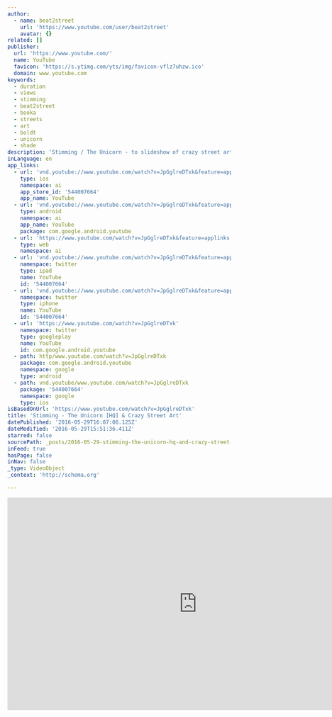 ```yaml
---
author:
  - name: beat2street
    url: 'https://www.youtube.com/user/beat2street'
    avatar: {}
related: []
publisher:
  url: 'https://www.youtube.com/'
  name: YouTube
  favicon: 'https://s.ytimg.com/yts/img/favicon-vflz7uhzw.ico'
  domain: www.youtube.com
keywords:
  - duration
  - views
  - stimming
  - beat2street
  - booka
  - streets
  - art
  - boldt
  - unicorn
  - shade
description: 'Stimming / The Unicorn - to slideshow of crazy street art. SUBSCRIBE for more quality tunes and visuals!'
inLanguage: en
app_links:
  - url: 'vnd.youtube://www.youtube.com/watch?v=JpGglreDTxk&feature=applinks'
    type: ios
    namespace: ai
    app_store_id: '544007664'
    app_name: YouTube
  - url: 'vnd.youtube://www.youtube.com/watch?v=JpGglreDTxk&feature=applinks'
    type: android
    namespace: ai
    app_name: YouTube
    package: com.google.android.youtube
  - url: 'https://www.youtube.com/watch?v=JpGglreDTxk&feature=applinks'
    type: web
    namespace: ai
  - url: 'vnd.youtube://www.youtube.com/watch?v=JpGglreDTxk&feature=applinks'
    namespace: twitter
    type: ipad
    name: YouTube
    id: '544007664'
  - url: 'vnd.youtube://www.youtube.com/watch?v=JpGglreDTxk&feature=applinks'
    namespace: twitter
    type: iphone
    name: YouTube
    id: '544007664'
  - url: 'https://www.youtube.com/watch?v=JpGglreDTxk'
    namespace: twitter
    type: googleplay
    name: YouTube
    id: com.google.android.youtube
  - path: http/www.youtube.com/watch?v=JpGglreDTxk
    package: com.google.android.youtube
    namespace: google
    type: android
  - path: vnd.youtube/www.youtube.com/watch?v=JpGglreDTxk
    package: '544007664'
    namespace: google
    type: ios
isBasedOnUrl: 'https://www.youtube.com/watch?v=JpGglreDTxk'
title: 'Stimming - The Unicorn [HQ] & Crazy Street Art'
datePublished: '2016-05-29T16:07:06.125Z'
dateModified: '2016-05-29T15:51:36.411Z'
starred: false
sourcePath: _posts/2016-05-29-stimming-the-unicorn-hq-and-crazy-street-art.md
inFeed: true
hasPage: false
inNav: false
_type: VideoObject
_context: 'http://schema.org'

---
```

<iframe src="https://cdn.embedly.com/widgets/media.html?src=https%3A%2F%2Fwww.youtube.com%2Fembed%2FJpGglreDTxk%3Ffeature%3Doembed&amp;url=http%3A%2F%2Fwww.youtube.com%2Fwatch%3Fv%3DJpGglreDTxk&amp;image=https%3A%2F%2Fi.ytimg.com%2Fvi%2FJpGglreDTxk%2Fhqdefault.jpg&amp;key=b7d04c9b404c499eba89ee7072e1c4f7&amp;type=text%2Fhtml&amp;schema=youtube" width="854" height="480" scrolling="no" frameborder="0" allowfullscreen="" style=""></iframe>